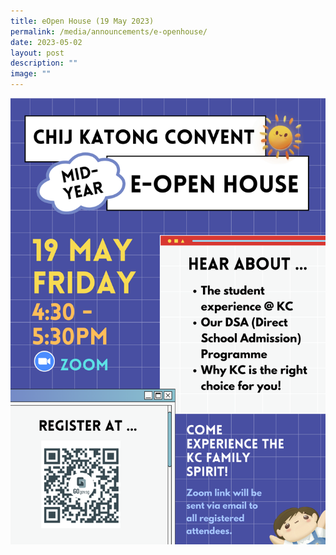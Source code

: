 ```yaml
---
title: eOpen House (19 May 2023)
permalink: /media/announcements/e-openhouse/
date: 2023-05-02
layout: post
description: ""
image: ""
---
```

![](/images/Announcements/eoh2023_poster.png)